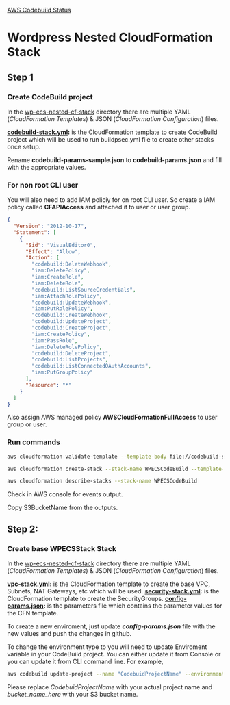 [AWS Codebuild Status](https://codebuild.ap-southeast-2.amazonaws.com/badges?uuid=eyJlbmNyeXB0ZWREYXRhIjoiT2h6T1ZCc1FxTlVMSGJENktZN21UcWFFZXpOcDdSU2ZySEJuSVZrMDkvbjF3YlJvcHBsb0JtTnB6Q2RMWGdCTURYSFd6MzdVTndhdk1sNmdJMXZJV0hNPSIsIml2UGFyYW1ldGVyU3BlYyI6IjB1YjlVRGRMeW5PNFp0UEQiLCJtYXRlcmlhbFNldFNlcmlhbCI6MX0%3D&branch=master)

# Wordpress Nested CloudFormation Stack

## Step 1
### Create CodeBuild project
In the [wp-ecs-nested-cf-stack](wp-ecs-nested-cf-stack/) directory there are multiple YAML (*CloudFormation Templates*) & JSON (*CloudFormation Configuration*) files.

**[codebuild-stack.yml](wp-ecs-nested-cf-stack/codebuild-stack.yml):** is the CloudFormation template to create CodeBuild project which will be used to run buildpsec.yml file to create other stacks once setup.

Rename **codebuild-params-sample.json** to **codebuild-params.json** and fill with the appropriate values.

### For non root CLI user
You will also need to add IAM policiy for on root CLI user. So create a IAM policy called **CFAPIAccess** and attached it to user or user group.

```json
{
  "Version": "2012-10-17",
  "Statement": [
    {
      "Sid": "VisualEditor0",
      "Effect": "Allow",
      "Action": [
        "codebuild:DeleteWebhook",
        "iam:DeletePolicy",
        "iam:CreateRole",
        "iam:DeleteRole",
        "codebuild:ListSourceCredentials",
        "iam:AttachRolePolicy",
        "codebuild:UpdateWebhook",
        "iam:PutRolePolicy",
        "codebuild:CreateWebhook",
        "codebuild:UpdateProject",
        "codebuild:CreateProject",
        "iam:CreatePolicy",
        "iam:PassRole",
        "iam:DeleteRolePolicy",
        "codebuild:DeleteProject",
        "codebuild:ListProjects",
        "codebuild:ListConnectedOAuthAccounts",
        "iam:PutGroupPolicy"
      ],
      "Resource": "*"
    }
  ]
}
```
Also assign AWS managed policy **AWSCloudFormationFullAccess** to user group or user.

### Run commands
```bash
aws cloudformation validate-template --template-body file://codebuild-stack.yml    

aws cloudformation create-stack --stack-name WPECSCodeBuild --template-body file://codebuild-stack.yml --parameters file://codebuild-params.json --capabilities CAPABILITY_NAMED_IAM

aws cloudformation describe-stacks --stack-name WPECSCodeBuild
```
Check in AWS console for events output.

Copy S3BucketName from the outputs.

## Step 2:

### Create base WPECSStack Stack
In the [wp-ecs-nested-cf-stack](wp-ecs-nested-cf-stack/) directory there are multiple YAML (*CloudFormation Templates*) & JSON (*CloudFormation Configuration*) files.

**[vpc-stack.yml](wp-ecs-nested-cf-stack/vpc-stack.yml):** is the CloudFormation template to create the base VPC, Subnets, NAT Gateways, etc which will be used.
**[security-stack.yml](wp-ecs-nested-cf-stack/security-stack.yml):** is the CloudFormation template to create the SecurityGroups.
**[config-params.json](wp-ecs-nested-cf-stack/cofig-params.json):** is the parameters file which contains the parameter values for the CFN template. 

To create a new enviroment, just update ***config-params.json*** file with the new values and push the changes in github.

To change the environment type to you will need to update Enviroment variable in your CodeBuild project.
You can either update it from Console or you can update it from CLI command line. For example,

```bash
aws codebuild update-project --name "CodebuidProjectName" --environment "type=LINUX_CONTAINER,image=aws/codebuild/standard:2.0,computeType=BUILD_GENERAL1_SMALL,environmentVariables=[{name=TEMPLATE_BUCKET,value=bucket_name_here,type=PLAINTEXT},{name=TEMPLATE_PREFIX,value=prod,type=PLAINTEXT}],imagePullCredentialsType=CODEBUILD"
```
Please replace *CodebuidProjectName* with your actual project name and *bucket_name_here* with your S3 bucket name.